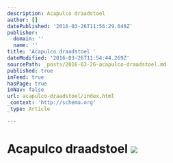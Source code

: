 ```yaml
---
description: Acapulco draadstoel
author: []
datePublished: '2016-03-26T11:56:29.040Z'
publisher:
  domain: ''
  name: ''
title: 'Acapulco draadstoel '
dateModified: '2016-03-26T11:54:44.269Z'
sourcePath: _posts/2016-03-26-acapulco-draadstoel.md
published: true
inFeed: true
hasPage: true
inNav: false
url: acapulco-draadstoel/index.html
_context: 'http://schema.org'
_type: Article

---
```

# Acapulco draadstoel ![](https://the-grid-user-content.s3-us-west-2.amazonaws.com/d50e426e-5f43-4a02-a5f6-d78c1f749ce7.png)